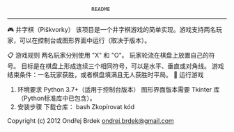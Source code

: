 
                               README
------------------------------------------------------------------------
🎮 井字棋（Piškvorky）
该项目是一个井字棋游戏的简单实现。游戏支持两名玩家，可以在控制台或图形界面中运行（取决于版本）。

📋 游戏规则
两名玩家分别使用 "X" 和 "O"。
玩家轮流在棋盘上放置自己的符号。
目标是在棋盘上形成连续三个相同符号，可以是水平、垂直或对角线。
游戏结束条件：一名玩家获胜，或者棋盘填满且无人获胜时平局。
🚀 运行游戏
1. 环境要求
Python 3.7+（适用于控制台版本）
图形界面版本需要 Tkinter 库（Python标准库中已包含）。
2. 安装步骤
下载仓库：
bash
Zkopírovat kód

Copyright (c) 2012 Ondřej Brdek <ondrej.brdek@gmail.com>
